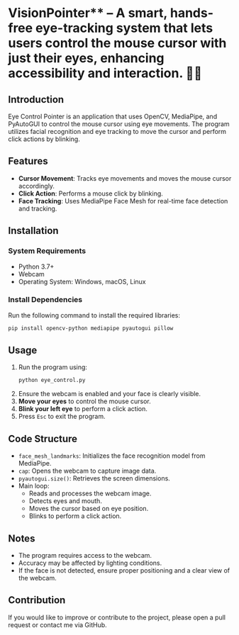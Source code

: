 # VisionPointer** – A smart, hands-free eye-tracking system that lets users control the mouse cursor with just their eyes, enhancing accessibility and interaction. 🚀👀

## Introduction
Eye Control Pointer is an application that uses OpenCV, MediaPipe, and PyAutoGUI to control the mouse cursor using eye movements. The program utilizes facial recognition and eye tracking to move the cursor and perform click actions by blinking.

## Features
- **Cursor Movement**: Tracks eye movements and moves the mouse cursor accordingly.
- **Click Action**: Performs a mouse click by blinking.
- **Face Tracking**: Uses MediaPipe Face Mesh for real-time face detection and tracking.

## Installation
### System Requirements
- Python 3.7+
- Webcam
- Operating System: Windows, macOS, Linux

### Install Dependencies
Run the following command to install the required libraries:
```bash
pip install opencv-python mediapipe pyautogui pillow
```

## Usage
1. Run the program using:
   ```bash
   python eye_control.py
   ```
2. Ensure the webcam is enabled and your face is clearly visible.
3. **Move your eyes** to control the mouse cursor.
4. **Blink your left eye** to perform a click action.
5. Press `Esc` to exit the program.

## Code Structure
- `face_mesh_landmarks`: Initializes the face recognition model from MediaPipe.
- `cap`: Opens the webcam to capture image data.
- `pyautogui.size()`: Retrieves the screen dimensions.
- Main loop:
  - Reads and processes the webcam image.
  - Detects eyes and mouth.
  - Moves the cursor based on eye position.
  - Blinks to perform a click action.

## Notes
- The program requires access to the webcam.
- Accuracy may be affected by lighting conditions.
- If the face is not detected, ensure proper positioning and a clear view of the webcam.

## Contribution
If you would like to improve or contribute to the project, please open a pull request or contact me via GitHub.

